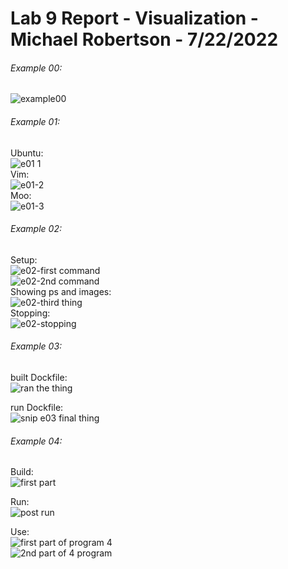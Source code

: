 # Lab 9 Report - Visualization - Michael Robertson - 7/22/2022  

###### Example 00:  
![example00](https://user-images.githubusercontent.com/95317029/180469012-9e8b8b78-1428-4a4f-bb66-bc9c078d19e3.PNG)  


###### Example 01:  
Ubuntu:  
![e01 1](https://user-images.githubusercontent.com/95317029/180471624-d365e9a1-12ea-484b-8bac-08326bf2bc6f.PNG)  
Vim:  
![e01-2](https://user-images.githubusercontent.com/95317029/180471628-c3aa8f1d-0273-4414-8e58-7e45ee246b7f.PNG)  
Moo:  
![e01-3](https://user-images.githubusercontent.com/95317029/180471636-908109f8-a9e2-4265-b0d0-76c5f95e42a3.PNG)  

###### Example 02:  
Setup:  
![e02-first command](https://user-images.githubusercontent.com/95317029/180473923-81063f17-b13c-41aa-bffb-0d5230241211.PNG)  
![e02-2nd command](https://user-images.githubusercontent.com/95317029/180473932-be3fe6fa-5473-4f29-8848-1b95a130faa8.PNG)  
Showing ps and images:  
![e02-third thing](https://user-images.githubusercontent.com/95317029/180473974-3ac98566-2bc5-45fb-a770-09b6c463d51b.PNG)  
Stopping:  
![e02-stopping](https://user-images.githubusercontent.com/95317029/180474001-248338b7-b450-4c87-abce-bf90b4b5bd63.PNG)  

###### Example 03:  
built Dockfile:  
![ran the thing](https://user-images.githubusercontent.com/95317029/180476961-c5913164-ebe4-4f39-a6b6-0dfed8691255.PNG)  

run Dockfile:  
![snip e03 final thing](https://user-images.githubusercontent.com/95317029/180477077-968bdfc0-737e-4c6e-b8e5-cf9079502059.PNG)  


###### Example 04:  
Build:  
![first part](https://user-images.githubusercontent.com/95317029/180494277-5250677c-a2b6-4b49-9b9e-46a4395ab428.PNG)  

Run:  
![post run](https://user-images.githubusercontent.com/95317029/180494297-a0c68971-6e7e-4409-8e0d-8f3f7c177adb.PNG)  

Use:  
![first part of program 4](https://user-images.githubusercontent.com/95317029/180494322-800a9e9d-ee4c-4d98-a452-fc48489b0dae.PNG)  
![2nd part of 4 program](https://user-images.githubusercontent.com/95317029/180494335-58233d30-8080-454b-8c70-3bd0648017dc.PNG)  


